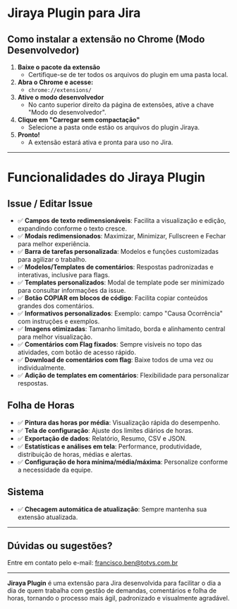 # Jiraya Plugin para Jira

## Como instalar a extensão no Chrome (Modo Desenvolvedor)

1. **Baixe o pacote da extensão**
   - Certifique-se de ter todos os arquivos do plugin em uma pasta local.
2. **Abra o Chrome e acesse:**
   - `chrome://extensions/`
3. **Ative o modo desenvolvedor**
   - No canto superior direito da página de extensões, ative a chave "Modo do desenvolvedor".
4. **Clique em "Carregar sem compactação"**
   - Selecione a pasta onde estão os arquivos do plugin Jiraya.
5. **Pronto!**
   - A extensão estará ativa e pronta para uso no Jira.

---

# Funcionalidades do Jiraya Plugin

## Issue / Editar Issue
- ✅ **Campos de texto redimensionáveis**: Facilita a visualização e edição, expandindo conforme o texto cresce.
- ✅ **Modais redimensionados**: Maximizar, Minimizar, Fullscreen e Fechar para melhor experiência.
- ✅ **Barra de tarefas personalizada**: Modelos e funções customizadas para agilizar o trabalho.
- ✅ **Modelos/Templates de comentários**: Respostas padronizadas e interativas, inclusive para flags.
- ✅ **Templates personalizados**: Modal de template pode ser minimizado para consultar informações da issue.
- ✅ **Botão COPIAR em blocos de código**: Facilita copiar conteúdos grandes dos comentários.
- ✅ **Informativos personalizados**: Exemplo: campo "Causa Ocorrência" com instruções e exemplos.
- ✅ **Imagens otimizadas**: Tamanho limitado, borda e alinhamento central para melhor visualização.
- ✅ **Comentários com Flag fixados**: Sempre visíveis no topo das atividades, com botão de acesso rápido.
- ✅ **Download de comentários com flag**: Baixe todos de uma vez ou individualmente.
- ✅ **Adição de templates em comentários**: Flexibilidade para personalizar respostas.

## Folha de Horas
- ✅ **Pintura das horas por média**: Visualização rápida do desempenho.
- ✅ **Tela de configuração**: Ajuste dos limites diários de horas.
- ✅ **Exportação de dados**: Relatório, Resumo, CSV e JSON.
- ✅ **Estatísticas e análises em tela**: Performance, produtividade, distribuição de horas, médias e alertas.
- ✅ **Configuração de hora mínima/média/máxima**: Personalize conforme a necessidade da equipe.

## Sistema
- ✅ **Checagem automática de atualização**: Sempre mantenha sua extensão atualizada.

---

## Dúvidas ou sugestões?
Entre em contato pelo e-mail: francisco.ben@totvs.com.br

---

**Jiraya Plugin** é uma extensão para Jira desenvolvida para facilitar o dia a dia de quem trabalha com gestão de demandas, comentários e folha de horas, tornando o processo mais ágil, padronizado e visualmente agradável.
